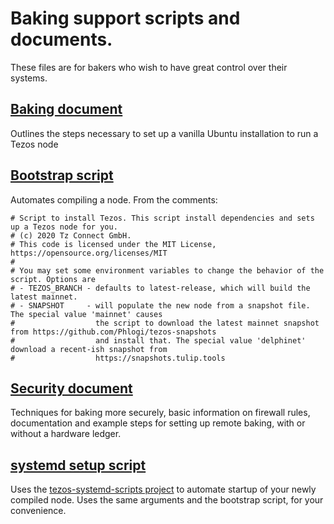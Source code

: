# Baking support scripts and documents.

These files are for bakers who wish to have great control over their systems. 

## [Baking document](baking.md)
Outlines the steps necessary to set up a vanilla Ubuntu installation to run a Tezos node

## [Bootstrap script](bootstrap-tezos.sh)
Automates compiling a node. From the comments:
```
# Script to install Tezos. This script install dependencies and sets up a Tezos node for you.
# (c) 2020 Tz Connect GmbH.
# This code is licensed under the MIT License, https://opensource.org/licenses/MIT
#
# You may set some environment variables to change the behavior of the script. Options are
# - TEZOS_BRANCH - defaults to latest-release, which will build the latest mainnet.
# - SNAPSHOT     - will populate the new node from a snapshot file. The special value 'mainnet' causes
#                  the script to download the latest mainnet snapshot from https://github.com/Phlogi/tezos-snapshots
#                  and install that. The special value 'delphinet' download a recent-ish snapshot from
#                  https://snapshots.tulip.tools
```
## [Security document](security.md)
Techniques for baking more securely, basic information on firewall rules, documentation and example steps for setting up remote baking, with or without a hardware ledger.

## [systemd setup script](setup-systemd.sh)
Uses the [tezos-systemd-scripts project](git@github.com:tzConnectBerlin/tezos-systemd-scripts.git) to automate startup of your newly compiled node. Uses the same arguments and the bootstrap script, for your convenience.
